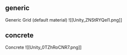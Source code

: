 ## generic
Generic Grid (default material)
![[Unity_ZNStRYQel1.png]]

## concrete
Concrete
![[Unity_0TZhRoCNR7.png]]